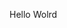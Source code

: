 Hello Wolrd

























































































































































































































































































































































































































































































































































































































































































































































































































































































































































































































































































































































































































































































































































































































































































































































































































































































